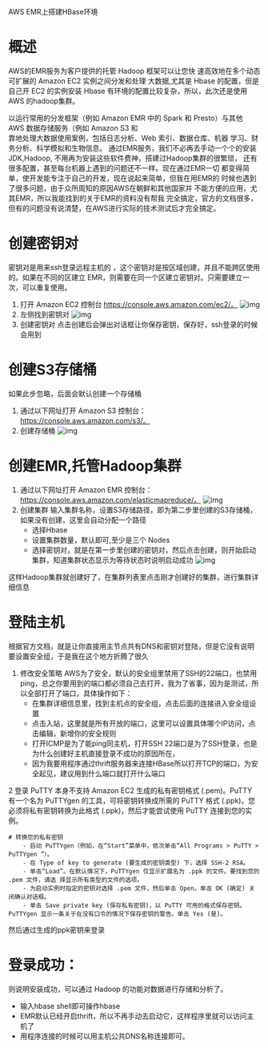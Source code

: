 AWS EMR上搭建HBase环境

# 概述

AWS的EMR服务为客户提供的托管 Hadoop 框架可以让您快 
速高效地在多个动态可扩展的 Amazon EC2 实例之间分发和处理 
大数据,尤其是 Hbase 的配置，但是自己开 EC2 的实例安装 Hbase 有环境的配置比较复杂，所以，此次还是使用 AWS 的hadoop集群。

以运行常用的分发框架（例如 Amazon EMR 中的 
Spark 和 Presto）与其他 AWS 数据存储服务（例如 Amazon S3 和  
靠地处理大数据使用案例，包括日志分析、Web 索引、数据仓库、机器 
学习、财务分析、科学模拟和生物信息。 
通过EMR服务，我们不必再去手动一个个的安装JDK,Hadoop, 
不用再为安装这些软件费神，搭建过Hadoop集群的很繁琐， 
还有很多配置，甚至每台机器上遇到的问题还不一样。现在通过EMR一切 
都变得简单，使开发能专注于自己的开发，现在说起来简单，但我在用EMR的 
时候也遇到了很多问题，由于众所周知的原因AWS在朝鲜和其他国家并 
不能方便的应用，尤其EMR，所以我能找到的关于EMR的资料没有帮我 
完全搞定，官方的文档很多，但有的问题没有说清楚，在AWS进行实际的技术测试后才完全搞定。

# 创建密钥对

密钥对是用来ssh登录远程主机的 ，这个密钥对是按区域创建，并且不能跨区使用的。如果在不同的区建立 EMR，则需要在同一个区建立密钥对。只需要建立一次，可以重复使用。

1.  打开 Amazon EC2 控制台 https://console.aws.amazon.com/ec2/。
![img](https://github.com/usalpha2inovelli/KennyBlog/pic/aws-01.jpg) 
2. 左侧找到密钥对 
![img](https://github.com/usalpha2inovelli/KennyBlog/pic/aws-02.jpg) 
3. 创建密钥对 
点击创建后会弹出对话框让你保存密钥，保存好，ssh登录的时候会用到 


# 创建S3存储桶

如果此步忽略，后面会默认创建一个存储桶 

1. 通过以下网址打开 Amazon S3 控制台：https://console.aws.amazon.com/s3/。 
2. 创建存储桶 
![img](https://github.com/usalpha2inovelli/KennyBlog/pic/aws-03.jpg) 


# 创建EMR,托管Hadoop集群

1. 通过以下网址打开 Amazon EMR 控制台：https://console.aws.amazon.com/elasticmapreduce/。 
![img](https://github.com/usalpha2inovelli/KennyBlog/pic/aws-04.jpg) 
2. 创建集群 
输入集群名称，设置S3存储路径，即为第二步里创建的S3存储桶，如果没有创建，这里会自动分配一个路径 
    - 选择Hbase 
    - 设置集群数量，默认即可,至少是三个 Nodes
    - 选择密钥对，就是在第一步里创建的密钥对，然后点击创建，则开始启动集群，知道集群状态显示为等待状态时说明启动成功 
![img](https://github.com/usalpha2inovelli/KennyBlog/pic/aws-05.jpg) 


这样Hadoop集群就创建好了，在集群列表里点击刚才创建好的集群，进行集群详细信息 


# 登陆主机

根据官方文档，就是让你直接用主节点共有DNS和密钥对登陆，但是它没有说明要设置安全组，于是我在这个地方折腾了很久 

1. 修改安全策略 
AWS为了安全，默认的安全组里禁用了SSH的22端口，也禁用ping，总之你要用到的端口都必须自己去打开，我为了省事，因为是测试，所以全部打开了端口，具体操作如下： 
    - 在集群详细信息里，找到主机点的安全组，点击后面的连接进入安全组设置 
    - 点击入站，这里就是所有开放的端口，这里可以设置具体哪个IP访问，点击编辑，新增你的安全规则 
    - 打开ICMP是为了能ping同主机，打开SSH 22端口是为了SSH登录，也是为什么创建好主机直接登录不成功的原因所在，
    - 因为我要用程序通过thrift服务器来连接HBase所以打开TCP的端口，为安全起见，建议用到什么端口就打开什么端口

2 登录 
PuTTY 本身不支持 Amazon EC2 生成的私有密钥格式 (.pem)。PuTTY 有一个名为 PuTTYgen 的工具，可将密钥转换成所需的 PuTTY 格式 (.ppk)。您必须将私有密钥转换为此格式 (.ppk)，然后才能尝试使用 PuTTY 连接到您的实例。 

    # 转换您的私有密钥 
        - 启动 PuTTYgen（例如，在“Start”菜单中，依次单击“All Programs > PuTTY > PuTTYgen ”）。 
        - 在 Type of key to generate (要生成的密钥类型) 下，选择 SSH-2 RSA。 
        - 单击“Load”。在默认情况下，PuTTYgen 仅显示扩展名为 .ppk 的文件。要找到您的 .pem 文件，请选 择显示所有类型的文件的选项。 
        - 为启动实例时指定的密钥对选择 .pem 文件，然后单击 Open。单击 OK (确定) 关闭确认对话框。 
        - 单击 Save private key (保存私有密钥)，以 PuTTY 可用的格式保存密钥。PuTTYgen 显示一条关于在没有口令的情况下保存密钥的警告。单击 Yes (是)。

然后通过生成的ppk密钥来登录 


# 登录成功： 
则说明安装成功，可以通过 Hadoop 的功能对数据进行存储和分析了。

 - 输入hbase shell即可操作hbase 
 - EMR默认已经开启thrift，所以不再手动去启动它，这样程序里就可以访问主机了 
 - 用程序连接的时候可以用主机公共DNS名称连接即可。